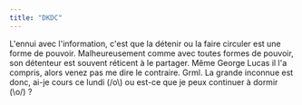 ```yaml
---
title: "DKDC"
---
```


L'ennui avec l'information, c'est que la détenir ou la faire circuler est une
forme de pouvoir. Malheureusement comme avec toutes formes de pouvoir, son
détenteur est souvent réticent à le partager. Même George Lucas il l'a
compris, alors venez pas me dire le contraire. Grml. La grande inconnue est
donc, ai-je cours ce lundi (/o\\) ou est-ce que je peux continuer à dormir
(\o/) ?

